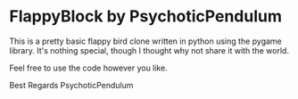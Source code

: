 # FlappyBlock by PsychoticPendulum

This is a pretty basic flappy bird clone written in python using the pygame library.
It's nothing special, though I thought why not share it with the world.

Feel free to use the code however you like.

Best Regards
PsychoticPendulum
